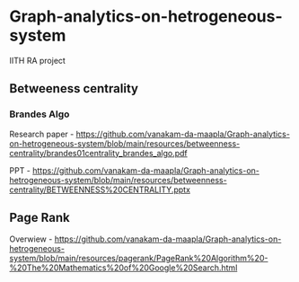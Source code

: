 # Graph-analytics-on-hetrogeneous-system
IITH RA project

## Betweeness centrality

### Brandes Algo
Research paper - https://github.com/vanakam-da-maapla/Graph-analytics-on-hetrogeneous-system/blob/main/resources/betweenness-centrality/brandes01centrality_brandes_algo.pdf

PPT - https://github.com/vanakam-da-maapla/Graph-analytics-on-hetrogeneous-system/blob/main/resources/betweenness-centrality/BETWEENNESS%20CENTRALITY.pptx

## Page Rank
Overwiew - https://github.com/vanakam-da-maapla/Graph-analytics-on-hetrogeneous-system/blob/main/resources/pagerank/PageRank%20Algorithm%20-%20The%20Mathematics%20of%20Google%20Search.html
